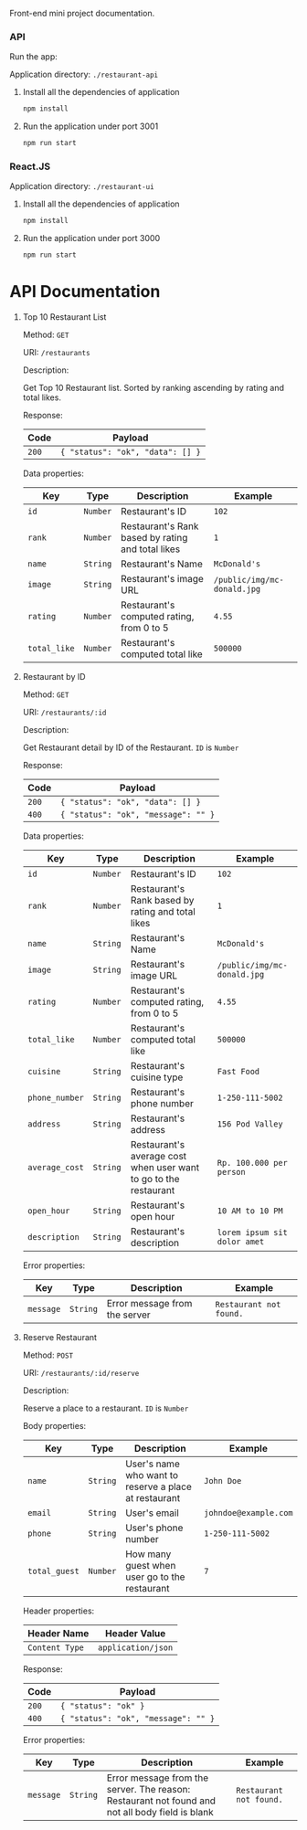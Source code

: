 Front-end mini project documentation.

### API
Run the app:

Application directory: `./restaurant-api`
1. Install all the dependencies of application
    ```sh
    npm install
    ```
2. Run the application under port 3001
    ```sh
    npm run start
    ```

### React.JS
Application directory: `./restaurant-ui`
1. Install all the dependencies of application
    ```sh
    npm install
    ```
2. Run the application under port 3000
    ```sh
    npm run start
    ```

# API Documentation

1. Top 10 Restaurant List

    Method: `GET`

    URI: `/restaurants`

    Description: 

    Get Top 10 Restaurant list. Sorted by ranking ascending by rating and total likes.

    Response:

    Code | Payload |
    --- | --- | 
    `200` | `{ "status": "ok", "data": [] }`

    Data properties:

    Key | Type | Description | Example
    --- | --- | --- | ---
    `id` | `Number` | Restaurant's ID | `102`
    `rank` | `Number` | Restaurant's Rank based by rating and total likes | `1`
    `name` | `String` | Restaurant's Name | `McDonald's`
    `image` | `String` | Restaurant's image URL | `/public/img/mc-donald.jpg`
    `rating` | `Number` | Restaurant's computed rating, from 0 to 5 | `4.55`
    `total_like` | `Number` | Restaurant's computed total like | `500000`

2. Restaurant by ID

    Method: `GET`

    URI: `/restaurants/:id`

    Description: 

    Get Restaurant detail by ID of the Restaurant.
    `ID` is `Number`

    Response:

    Code | Payload |
    --- | --- | 
    `200` | `{ "status": "ok", "data": [] }`
    `400` | `{ "status": "ok", "message": "" }`

    Data properties:

    Key | Type | Description | Example
    --- | --- | --- | ---
    `id` | `Number` | Restaurant's ID | `102`
    `rank` | `Number` | Restaurant's Rank based by rating and total likes | `1`
    `name` | `String` | Restaurant's Name | `McDonald's`
    `image` | `String` | Restaurant's image URL | `/public/img/mc-donald.jpg`
    `rating` | `Number` | Restaurant's computed rating, from 0 to 5 | `4.55`
    `total_like` | `Number ` | Restaurant's computed total like | `500000`
    `cuisine` | `String` | Restaurant's cuisine type | `Fast Food`
    `phone_number` | `String` | Restaurant's phone number | `1-250-111-5002`
    `address` | `String` | Restaurant's address | `156 Pod Valley`    
    `average_cost` | `String` | Restaurant's average cost when user want to go to the restaurant | `Rp. 100.000 per person`
    `open_hour` | `String` | Restaurant's open hour | `10 AM to 10 PM`
    `description` | `String` | Restaurant's description | `lorem ipsum sit dolor amet`
    
    Error properties:

     Key | Type | Description | Example
    --- | --- | --- | ---
    `message` | `String` | Error message from the server | `Restaurant not found.`

3. Reserve Restaurant

    Method: `POST`

    URI: `/restaurants/:id/reserve`

    Description: 

    Reserve a place to a restaurant.
    `ID` is `Number`

    Body properties:

    Key | Type | Description | Example
    --- | --- | --- | ---
    `name` | `String` | User's name who want to reserve a place at restaurant | `John Doe`
    `email` | `String` | User's email | `johndoe@example.com`
    `phone` | `String` | User's phone number | `1-250-111-5002`
    `total_guest` | `Number` | How many guest when user go to the restaurant | `7`

    Header properties:

    Header Name | Header Value
    --- | ---
    `Content Type` | `application/json`

    Response:

    Code | Payload |
    --- | --- | 
    `200` | `{ "status": "ok" }`
    `400` | `{ "status": "ok", "message": "" }`

    Error properties:

    Key | Type | Description | Example
    --- | --- | --- | ---
    `message` | `String` | Error message from the server. The reason: Restaurant not found and not all body field is blank | `Restaurant not found.`